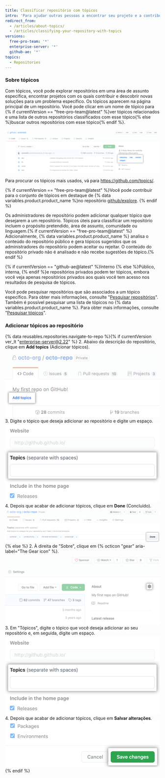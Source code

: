 ```yaml
---
title: Classificar repositório com tópicos
intro: 'Para ajudar outras pessoas a encontrar seu projeto e a contribuir com ele, você pode adicionar tópicos ao repositório relacionados à intenção do projeto, área de assunto, grupos de afinidade ou outras características importantes.'
redirect_from:
  - /articles/about-topics/
  - /articles/classifying-your-repository-with-topics
versions:
  free-pro-team: '*'
  enterprise-server: '*'
  github-ae: '*'
topics:
  - Repositories
---
```


### Sobre tópicos

Com tópicos, você pode explorar repositórios em uma área de assunto específica, encontrar projetos com os quais contribuir e descobrir novas soluções para um problema específico. Os tópicos aparecem na página principal de um repositório. Você pode clicar em um nome de tópico para {% if currentVersion == "free-pro-team@latest" %}ver tópicos relacionados e uma lista de outros repositórios classificados com esse tópico{% else %}buscar outros repositórios com esse tópico{% endif %}.

![Página principal do repositório de teste mostrando tópicos](/assets/images/help/repository/os-repo-with-topics.png)

Para procurar os tópicos mais usados, vá para https://github.com/topics/.

{% if currentVersion == "free-pro-team@latest" %}Você pode contribuir para o conjunto de tópicos em destaque de {% data variables.product.product_name %}no repositório [github/explore](https://github.com/github/explore). {% endif %}

Os administradores de repositório podem adicionar qualquer tópico que desejarem a um repositório. Tópicos úteis para classificar um repositório incluem o propósito pretendido, área de assunto, comunidade ou linguagem.{% if currentVersion == "free-pro-team@latest" %} Adicionalmente, {% data variables.product.product_name %} analisa o conteúdo do repositório público e gera tópicos sugeridos que os administradores do repositório podem aceitar ou rejeitar. O conteúdo do repositório privado não é analisado e não recebe sugestões de tópico.{% endif %}

{% if currentVersion == "github-ae@latest" %}Interno {% else %}Público, interna, {% endif %}e repositórios privados podem ter tópicos, embora você veja apenas repositórios privados aos quais você tem acesso nos resultados de pesquisa de tópicos.

Você pode pesquisar repositórios que são associados a um tópico específico. Para obter mais informações, consulte "[Pesquisar repositórios](/articles/searching-for-repositories#search-by-topic)". Também é possível pesquisar uma lista de tópicos no {% data variables.product.product_name %}. Para obter mais informações, consulte "[Pesquisar tópicos](/articles/searching-topics)".

### Adicionar tópicos ao repositório

{% data reusables.repositories.navigate-to-repo %}{% if currentVersion ver_lt "enterprise-server@2.22" %}
2. Abaixo da descrição do repositório, clique em **Add topics** (Adicionar tópicos). ![Adicionar link de tópicos na página principal de um repositório](/assets/images/help/repository/add-topics-link.png)
3. Digite o tópico que deseja adicionar ao repositório e digite um espaço. ![Formulário para inserir tópicos](/assets/images/help/repository/add-topic-form.png)
4. Depois que acabar de adicionar tópicos, clique em **Done** (Concluído). ![Formulário com uma lista de tópicos e botão Done (Concluído)](/assets/images/help/repository/add-topics-done-button.png)
{% else %}
2. À direita de "Sobre", clique em {% octicon "gear" aria-label="The Gear icon" %}. ![Ícone de engrenagem na página principal de um repositório](/assets/images/help/repository/edit-repository-details-gear.png)
3. Em "Tópicos", digite o tópico que você deseja adicionar ao seu repositório e, em seguida, digite um espaço. ![Formulário para inserir tópicos](/assets/images/help/repository/add-topic-form.png)
4. Depois que acabar de adicionar tópicos, clique em **Salvar alterações**. ![Botão de "Salvar alterações" em "Editar detalhes do repositório"](/assets/images/help/repository/edit-repository-details-save-changes-button.png)
{% endif %}
